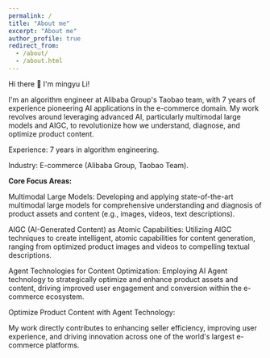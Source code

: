 ```yaml
---
permalink: /
title: "About me"
excerpt: "About me"
author_profile: true
redirect_from:
  - /about/
  - /about.html
---
```


Hi there 👋 I'm mingyu Li!

I'm an algorithm engineer at Alibaba Group's Taobao team, with 7 years of experience pioneering AI applications in the e-commerce domain. My work revolves around leveraging advanced AI, particularly multimodal large models and AIGC, to revolutionize how we understand, diagnose, and optimize product content.


Experience: 7 years in algorithm engineering.

Industry: E-commerce (Alibaba Group, Taobao Team).

**Core Focus Areas:**



Multimodal Large Models: Developing and applying state-of-the-art multimodal large models for comprehensive understanding and diagnosis of product assets and content (e.g., images, videos, text descriptions).

AIGC (AI-Generated Content) as Atomic Capabilities: Utilizing AIGC techniques to create intelligent, atomic capabilities for content generation, ranging from optimized product images and videos to compelling textual descriptions.

Agent Technologies for Content Optimization: Employing AI Agent technology to strategically optimize and enhance product assets and content, driving improved user engagement and conversion within the e-commerce ecosystem.

Optimize Product Content with Agent Technology:

My work directly contributes to enhancing seller efficiency, improving user experience, and driving innovation across one of the world's largest e-commerce platforms.

